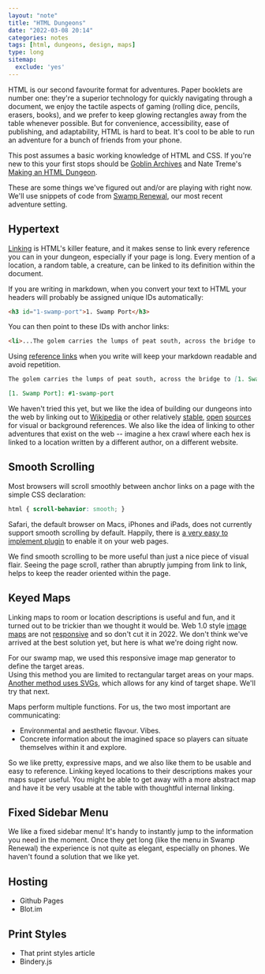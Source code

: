 ```yaml
---
layout: "note"
title: "HTML Dungeons"
date: "2022-03-08 20:14"
categories: notes
tags: [html, dungeons, design, maps]
type: long
sitemap:
  exclude: 'yes'
---
```


HTML is our second favourite format for adventures. Paper booklets are number one: they're a superior technology for quickly navigating through a document, we enjoy the tactile aspects of gaming (rolling dice, pencils, erasers, books), and we prefer to keep glowing rectangles away from the table whenever possible. But for convenience, accessibility, ease of publishing, and adaptability, HTML is hard to beat. It's cool to be able to run an adventure for a bunch of friends from your phone.

This post assumes a basic working knowledge of HTML and CSS. If you're new to this your first stops should be [Goblin Archives](https://goblinarchives.github.io/LiminalHorror/Game%20Design/Programs/#markdown) and Nate Treme's [Making an HTML Dungeon](https://www.youtube.com/watch?v=TRZ2w36wJi0&ab_channel=NateTreme).

These are some things we've figured out and/or are playing with right now. We'll use snippets of code from [Swamp Renewal](https://numbered.works/swamp-renewal), our most recent adventure setting.

## Hypertext

[Linking](https://www.w3.org/WhatIs.html) is HTML's killer feature, and it makes sense to link every reference you can in your dungeon, especially if your page is long. Every mention of a location, a random table, a creature, can be linked to its definition within the document.

If you are writing in markdown, when you convert your text to HTML your headers will probably be assigned unique IDs automatically:

```html
<h3 id="1-swamp-port">1. Swamp Port</h3>
```

You can then point to these IDs with anchor links:

```html
<li>...The golem carries the lumps of peat south, across the bridge to <a href="#1-swamp-port">1. Swamp Port</a>, where it stacks them to dry. ...</li>
```

Using [reference links](https://www.markdownguide.org/basic-syntax/#reference-style-links) when you write will keep your markdown readable and avoid repetition.

```markdown
The golem carries the lumps of peat south, across the bridge to [1. Swamp Port], where it stacks them to dry
```

```markdown
[1. Swamp Port]: #1-swamp-port
```

We haven't tried this yet, but we like the idea of building our dungeons into the web by linking out to [Wikipedia]() or other relatively [stable](), [open]() [sources]() for visual or background references. We also like the idea of linking to other adventures that exist on the web -- imagine a hex crawl where each hex is linked to a location written by a different author, on a different website.

## Smooth Scrolling

Most browsers will scroll smoothly between anchor links on a page with the simple CSS declaration:

```css
html { scroll-behavior: smooth; }
```

Safari, the default browser on Macs, iPhones and iPads, does not currently support smooth scrolling by default. Happily, there is [a very easy to implement plugin](https://jonaskuske.github.io/smoothscroll-anchor-polyfill/) to enable it on your web pages.

We find smooth scrolling to be more useful than just a nice piece of visual flair. Seeing the page scroll, rather than abruptly jumping from link to link, helps to keep the reader oriented within the page.

## Keyed Maps

Linking maps to room or location descriptions is useful and fun, and it turned out to be trickier than we thought it would be. Web 1.0 style [image maps]() are not [responsive]() and so don't cut it in 2022. We don't think we've arrived at the best solution yet, but here is what we're doing right now.

For our swamp map, we used this responsive image map generator to define the target areas.  
Using this method you are limited to rectangular target areas on your maps. [Another method uses SVGs](http://thenewcode.com/760/Create-A-Responsive-Imagemap-With-SVG), which allows for any kind of target shape. We'll try that next.

Maps perform multiple functions. For us, the two most important are communicating:

* Environmental and aesthetic flavour. Vibes.
* Concrete information about the imagined space so players can situate themselves within it and explore.

So we like pretty, expressive maps, and we also like them to be usable and easy to reference. Linking keyed locations to their descriptions makes your maps super useful. You might be able to get away with a more abstract map and have it be very usable at the table with thoughtful internal linking.

## Fixed Sidebar Menu

We like a fixed sidebar menu! It's handy to instantly jump to the information you need in the moment. Once they get long (like the menu in Swamp Renewal) the experience is not quite as elegant, especially on phones. We haven't found a solution that we like yet.

## Hosting

* Github Pages
* Blot.im

## Print Styles

* That print styles article
* Bindery.js
